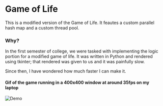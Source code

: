# Game of Life
This is a modified version of the Game of Life.
It feautes a custom parallel hash map and a custom thread pool.

### Why?
In the first semester of college, we were tasked with implementing the logic portion for a modified game of life.
It was written in Python and rendered using tkinter; that rendered was given to us and it was painfully slow.

Since then, I have wondered how much faster I can make it.

#### Gif of the game running in a 400x400 window at around 35fps on my laptop
![Demo](demo/life.gif)
